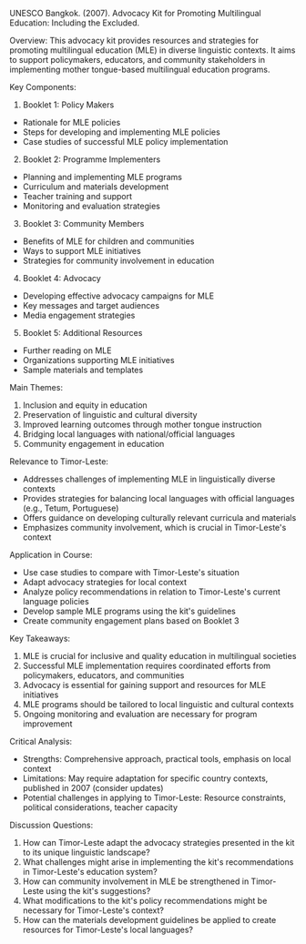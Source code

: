 UNESCO Bangkok. (2007). Advocacy Kit for Promoting Multilingual Education: Including the Excluded.

Overview:
This advocacy kit provides resources and strategies for promoting multilingual education (MLE) in diverse linguistic contexts. It aims to support policymakers, educators, and community stakeholders in implementing mother tongue-based multilingual education programs.

Key Components:

1. Booklet 1: Policy Makers
- Rationale for MLE policies
- Steps for developing and implementing MLE policies
- Case studies of successful MLE policy implementation

2. Booklet 2: Programme Implementers
- Planning and implementing MLE programs
- Curriculum and materials development
- Teacher training and support
- Monitoring and evaluation strategies

3. Booklet 3: Community Members
- Benefits of MLE for children and communities
- Ways to support MLE initiatives
- Strategies for community involvement in education

4. Booklet 4: Advocacy
- Developing effective advocacy campaigns for MLE
- Key messages and target audiences
- Media engagement strategies

5. Booklet 5: Additional Resources
- Further reading on MLE
- Organizations supporting MLE initiatives
- Sample materials and templates

Main Themes:

1. Inclusion and equity in education
2. Preservation of linguistic and cultural diversity
3. Improved learning outcomes through mother tongue instruction
4. Bridging local languages with national/official languages
5. Community engagement in education

Relevance to Timor-Leste:

- Addresses challenges of implementing MLE in linguistically diverse contexts
- Provides strategies for balancing local languages with official languages (e.g., Tetum, Portuguese)
- Offers guidance on developing culturally relevant curricula and materials
- Emphasizes community involvement, which is crucial in Timor-Leste's context

Application in Course:

- Use case studies to compare with Timor-Leste's situation
- Adapt advocacy strategies for local context
- Analyze policy recommendations in relation to Timor-Leste's current language policies
- Develop sample MLE programs using the kit's guidelines
- Create community engagement plans based on Booklet 3

Key Takeaways:

1. MLE is crucial for inclusive and quality education in multilingual societies
2. Successful MLE implementation requires coordinated efforts from policymakers, educators, and communities
3. Advocacy is essential for gaining support and resources for MLE initiatives
4. MLE programs should be tailored to local linguistic and cultural contexts
5. Ongoing monitoring and evaluation are necessary for program improvement

Critical Analysis:

- Strengths: Comprehensive approach, practical tools, emphasis on local context
- Limitations: May require adaptation for specific country contexts, published in 2007 (consider updates)
- Potential challenges in applying to Timor-Leste: Resource constraints, political considerations, teacher capacity

Discussion Questions:

1. How can Timor-Leste adapt the advocacy strategies presented in the kit to its unique linguistic landscape?
2. What challenges might arise in implementing the kit's recommendations in Timor-Leste's education system?
3. How can community involvement in MLE be strengthened in Timor-Leste using the kit's suggestions?
4. What modifications to the kit's policy recommendations might be necessary for Timor-Leste's context?
5. How can the materials development guidelines be applied to create resources for Timor-Leste's local languages?